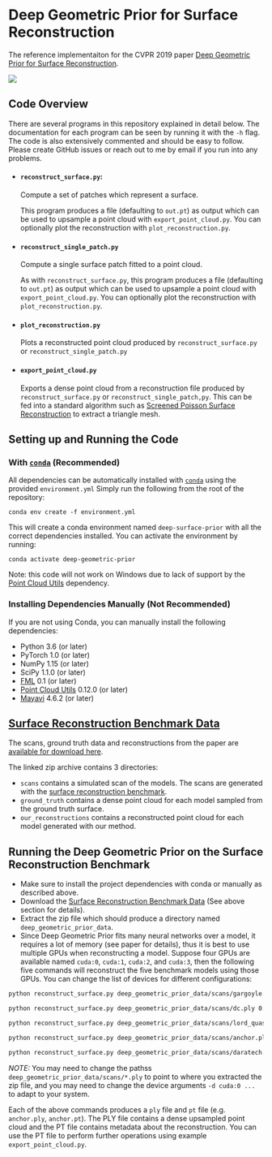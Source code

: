 # Deep Geometric Prior for Surface Reconstruction
The reference implementaiton for the CVPR 2019 paper [Deep Geometric Prior for Surface Reconstruction](https://arxiv.org/pdf/1811.10943.pdf).

![](https://github.com/fwilliams/deep-geometric-prior/blob/master/data/teaser.png)

## Code Overview
There are several programs in this repository explained in detail below. The documentation for each program can be seen by running it with the `-h` flag. The code is also extensively commented and should be easy to follow. Please create GitHub issues or reach out to me by email if you run into any problems.

- #### `reconstruct_surface.py`:
  Compute a set of patches which represent a surface. 

  This program produces a file (defaulting to `out.pt`) as output which can be used to upsample a point cloud with `export_point_cloud.py`. You can optionally plot the reconstruction with `plot_reconstruction.py`.
   
- #### `reconstruct_single_patch.py` 
  Compute a single surface patch fitted to a point cloud.

  As with `reconstruct_surface.py`, this program produces a file (defaulting to `out.pt`) as output which can be used to upsample a point cloud with `export_point_cloud.py`. You can optionally plot the reconstruction with `plot_reconstruction.py`.

   
- #### `plot_reconstruction.py` 
  Plots a reconstructed point cloud produced by `reconstruct_surface.py` or `reconstruct_single_patch.py`
   
- #### `export_point_cloud.py` 
  Exports a dense point cloud from a reconstruction file produced by `reconstruct_surface.py` or `reconstruct_single_patch,py`. 
  This can be fed into a standard algorithm such as [Screened Poisson Surface Reconstruction](https://github.com/mkazhdan/PoissonRecon) to extract a triangle mesh.


## Setting up and Running the Code
  
### With [`conda`](https://conda.io/en/latest/) (Recommended)
All dependencies can be automatically installed with [`conda`](https://conda.io/en/latest/) using the provided `environment.yml`
Simply run the following from the root of the repository:
  
```
conda env create -f environment.yml
```
  
This will create a conda environment named `deep-surface-prior` with all the correct dependencies installed. You can activate the environment by running:
```
conda activate deep-geometric-prior
```

Note: this code will not work on Windows due to lack of support by the [Point Cloud Utils](https://github.com/fwilliams/point_cloud_utils) dependency. 

### Installing Dependencies Manually (Not Recommended)
If you are not using Conda, you can manually install the following dependencies:
- Python 3.6 (or later)
- PyTorch 1.0 (or later)
- NumPy 1.15 (or later)
- SciPy 1.1.0 (or later)
- [FML](https://github.com/fwilliams/fml) 0.1 (or later)
- [Point Cloud Utils](https://github.com/fwilliams/point_cloud_utils) 0.12.0 (or later) 
- [Mayavi](https://docs.enthought.com/mayavi/mayavi/) 4.6.2 (or later)


## [Surface Reconstruction Benchmark Data](https://drive.google.com/file/d/17Elfc1TTRzIQJhaNu5m7SckBH_mdjYSe/view?usp=sharing)
The scans, ground truth data and reconstructions from the paper are [available for download here](https://drive.google.com/file/d/17Elfc1TTRzIQJhaNu5m7SckBH_mdjYSe/view?usp=sharing).

The linked zip archive contains 3 directories:
* `scans` contains a simulated scan of the models. The scans are generated with the [surface reconstruction benchmark](https://github.com/fwilliams/surface-reconstruction-benchmark).
* `ground_truth` contains a dense point cloud for each model sampled from the ground truth surface.
* `our_reconstructions` contains a reconstructed point cloud for each model generated with our method.

## Running the Deep Geometric Prior on the Surface Reconstruction Benchmark
* Make sure to install the project dependencies with conda or manually as described above.
* Download the [Surface Reconstruction Benchmark Data](https://drive.google.com/file/d/17Elfc1TTRzIQJhaNu5m7SckBH_mdjYSe/view?usp=sharing) (See above section for details).
* Extract the zip file which should produce a directory named `deep_geometric_prior_data`. 
* Since Deep Geometric Prior fits many neural networks over a model, it requires a lot of memory (see paper for details), thus it is best to use multiple GPUs when reconstructing a model. Suppose four GPUs are available named `cuda:0`, `cuda:1`, `cuda:2`, and `cuda:3`, then the following five commands will reconstruct the five benchmark models using those GPUs. You can change the list of devices for different configurations:
```bash
python reconstruct_surface.py deep_geometric_prior_data/scans/gargoyle.ply 0.01 1.0 20 -d cuda:0 cuda:1 cuda:2 cuda:3 -nl 25 -ng 25 -o gargoyle

python reconstruct_surface.py deep_geometric_prior_data/scans/dc.ply 0.01 1.0 20 -d cuda:0 cuda:1 cuda:2 cuda:3 -nl 25 -ng 25 -o dc

python reconstruct_surface.py deep_geometric_prior_data/scans/lord_quas.ply 0.01 1.0 10 -d cuda:0 cuda:1 cuda:2 cuda:3 -nl 25 -ng 25 -o lord_quas

python reconstruct_surface.py deep_geometric_prior_data/scans/anchor.ply 0.01 1.0 10 -d cuda:0 cuda:1 cuda:2 cuda:3 -nl 25 -ng 25 -o anchor

python reconstruct_surface.py deep_geometric_prior_data/scans/daratech.ply 0.01 1.0 10 -d cuda:0 cuda:1 cuda:2 cuda:3 -nl 25 -ng 25 -o daratech   
```

*NOTE:* You may need to change the pathss `deep_geometric_prior_data/scans/*.ply` to point to where you extracted the zip file, and you may need to change the device arguments `-d cuda:0 ...` to adapt to your system.

Each of the above commands produces a `ply` file and `pt` file (e.g. `anchor.ply`, `anchor.pt`). The PLY file contains a dense upsampled point cloud and the PT file contains metadata about the reconstruction. You can use the PT file to perform further operations using example `export_point_cloud.py`. 
